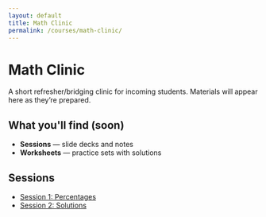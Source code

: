 ```yaml
---
layout: default
title: Math Clinic
permalink: /courses/math-clinic/
---
```


# Math Clinic

A short refresher/bridging clinic for incoming students.
Materials will appear here as they’re prepared.

## What you'll find (soon)
- **Sessions** — slide decks and notes  
- **Worksheets** — practice sets with solutions  

## Sessions
- [Session 1: Percentages](/courses/math-clinic/sessions/session-01/)
- [Session 2: Solutions](/courses/math-clinic/sessions/session-02/)



